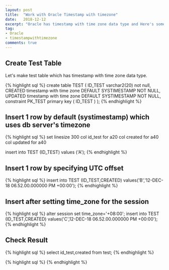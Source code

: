 ```yaml
---
layout: post
title:  "Work with Oracle Timestamp with timezone"
date:   2018-12-12
excerpt: "Oracle has timestamp with time zone data type and Here's some examples to understand difference between default, UTC offset, other time zone value "
tag:
- Oracle 
- timestampwithtimezone
comments: true
--- 
```


## Create Test Table

Let's make test table which has timestamp with time zone data type.


{% highlight sql %}
create table TEST (
ID_TEST varchar2(20) not null,
CREATED timestamp with time zone DEFAULT SYSTIMESTAMP NOT NULL,
UPDATED timestamp with time zone DEFAULT SYSTIMESTAMP NOT NULL,
constraint PK_TEST primary key ( ID_TEST )
);
{% endhighlight %}

## Insert 1 row by default (systimestamp) which uses db server's timezone

{% highlight sql %}
set linesize 300
col id_test for a20
col created for a40
col updated for a40

insert into TEST (ID_TEST) values ('A');
{% endhighlight %}

## Insert 1 row by specifying UTC offset
{% highlight sql %}
insert into TEST (ID_TEST,CREATED) values('B','12-DEC-18 06.52.00.000000 PM +00:00');
{% endhighlight %}

## Insert after setting time_zone for the session
{% highlight sql %}
alter session set time_zone='+08:00';
insert into TEST (ID_TEST,CREATED) values('C',12-DEC-18 06.52.00.000000 PM +00:00');
{% endhighlight %}

## Check Result
{% highlight sql %}
select id_test,created from test;
{% endhighlight %}

{% highlight sql %}
{% endhighlight %}
